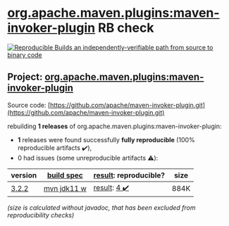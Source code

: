 [org.apache.maven.plugins:maven-invoker-plugin](https://search.maven.org/artifact/org.apache.maven.plugins/maven-invoker-plugin/) RB check
=======

[![Reproducible Builds](https://reproducible-builds.org/images/logos/rb.svg) an independently-verifiable path from source to binary code](https://reproducible-builds.org/)

## Project: [org.apache.maven.plugins:maven-invoker-plugin](https://search.maven.org/artifact/org.apache.maven.plugins/maven-invoker-plugin/)

Source code: [https://github.com/apache/maven-invoker-plugin.git](https://github.com/apache/maven-invoker-plugin.git)

rebuilding **1 releases** of org.apache.maven.plugins:maven-invoker-plugin:
- **1** releases were found successfully **fully reproducible** (100% reproducible artifacts :heavy_check_mark:),
- 0 had issues (some unreproducible artifacts :warning:):

| version | [build spec](/BUILDSPEC.md) | [result](https://reproducible-builds.org/docs/jvm/): reproducible? | size |
| -- | --------- | ------ | -- |
| [3.2.2](https://search.maven.org/artifact/org.apache.maven.plugins/maven-invoker-plugin/3.2.2/pom) | [mvn jdk11 w](maven-invoker-plugin-3.2.2.buildspec) | [result](maven-invoker-plugin-3.2.2.buildinfo): [4 :heavy_check_mark: ](maven-invoker-plugin-3.2.2.buildcompare) | 884K |

<i>(size is calculated without javadoc, that has been excluded from reproducibility checks)</i>
